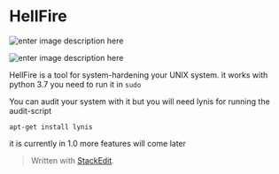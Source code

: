 ﻿# HellFire

![enter image description here](/images/HellFire.png)

![enter image description here](https://img.shields.io/badge/Release-V1.0-success.svg)

HellFire is a tool for system-hardening your UNIX system. 
it works with python 3.7
you need to run it in `sudo` 

You can audit your system with it but you will need lynis for running the audit-script 

    apt-get install lynis

it is currently in 1.0 more features will come later 



> Written with [StackEdit](https://stackedit.io/).
